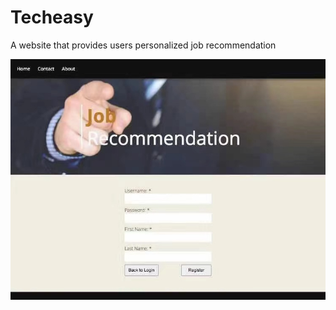 # Techeasy
A website that provides users personalized job recommendation

![Image text](https://github.com/changuo0/project-demo/blob/main/techeasy/job%20rec1.jpg)
